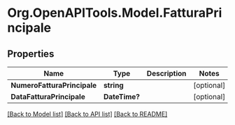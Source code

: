 # Org.OpenAPITools.Model.FatturaPrincipale

## Properties

Name | Type | Description | Notes
------------ | ------------- | ------------- | -------------
**NumeroFatturaPrincipale** | **string** |  | [optional] 
**DataFatturaPrincipale** | **DateTime?** |  | [optional] 

[[Back to Model list]](../README.md#documentation-for-models) [[Back to API list]](../README.md#documentation-for-api-endpoints) [[Back to README]](../README.md)

